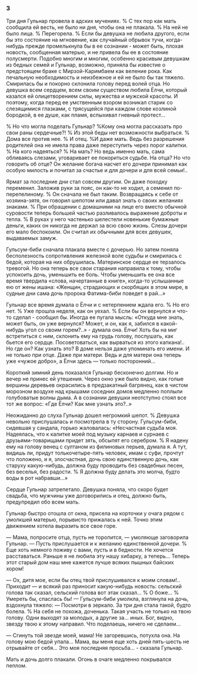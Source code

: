 ### 3

Три дня Гульнар провела в адских мучениях.
% С тех пор как мать сообщила ей весть, не было ни дня, чтобы она не плакала.
% На ней не было лица.
% Перегорела.
% Если бы девушка не любила другого, если бы это состояние на мгновение, как случайный обрывок тучи, когда-нибудь прежде промелькнула бы в ее сознании - может быть, плохая новость, сообщенная матерью, и не привела бы ее в состояние полусмерти.
Подобно многим и многим, особенно красивым девушкам из бедных семей и Гульнар, возможно, приняла бы известие о предстоящем браке с Мирзой-Каримбаем как веление рока.
Как печальную необходимость и неизбежное и ей не было бы так тяжело.
Смирилась бы и покорно склонила голову перед волей отца.
Но девушка всем сердцем, всем своим существом любила Ёлчи, который казался ей олицетворением силы, мужества и мужской красоты.
И поэтому, когда перед ее умственным взором возникал старик со слезящимися глазками, с трясущейся при каждом слове козлиной бородкой, в ее душе, как пламя, вспыхивал гневный протест…

% Но что могла поделать Гульнар?
%Кому она могла рассказать про свои раны сердечные?!
% Из этой беды нет возможности выбраться.
% Дома все против нее.
% И отец.
%И даже мать.
Ведь без разрешения родителей она не имела права даже переступить через порог калитки.
% На кого надеяться?
% На мать?
Но ведь именно мать, сама обливаясь слезами, уговаривает ее покориться судьбе.
На отца?
Но что говорить об отце?
Он желание богача насчет его дочери принимал как особую милость и почитал за счастье и для дочери и для всей семьи!..

Ярмат за последние дни стал совсем другим.
Он даже походку переменил.
Заложив руки за пояс, он как-то не ходил, а семенил по-перепелиному.
% Он сначала не был таким.
Возвращаясь к себе от хозяина-зятя, он говорил шепотом или давал знать о своих желаниях знаками.
% При обращении с домашними на лице его вместо обычной суровости теперь большей частью разливалось выражение доброты и тепла.
% В руках у него частенько шелестели новенькие бумажные деньги, каких он никогда не держал за всю свою жизнь.
Слезы дочери его мало беспокоили.
Он считал их обычными для всех девушек, выдаваемых замуж.

Гульсум-биби сначала плакала вместе с дочерью.
Но затем поняла бесполезность сопротивления железной воле судьбы и смирилась с бедой, которая на них обрушилась.
Материнское сердце ее терзалось тревогой.
Но она теперь все свои старания направила к тому, чтобы успокоить дочь, уменьшить ее боль.
Чтобы уменьшить ее она все время твердила «слова, начертанные в книге», когда-то услышанные ею от жены ишана:
«Женщин, страдающих и скорбящих в этом мире, в судные дни сама дочь пророка Фатима-биби поведет в рай…»

Гульнар все время думала о Ёлчи и с нетерпением ждала его.
% Но его нет.
% Уже прошла неделя, как он уехал.
% Если бы он вернулся и что-то сделал - сообщил бы.
Иногда ее пугала мысль:
«Откуда мне знать, может быть, он уже вернулся?
Может, и он, как я, забился в какой-нибудь угол со своим горем?..» - думала она.
Ёлчи!
Хоть бы на миг встретиться с ним, склонить ему на грудь голову, послушать, как бьется его сердце.
Посоветоваться, как вырваться из этого капкана!..
Но где он?
Как узнать это?
В доме нельзя даже упоминать его имени.
И не только при отце.
Даже при матери.
Ведь и для матери она теперь уже «чужое добро», а Ёлчи здесь — только посторонний…

Короткий зимний день показался Гульнар бесконечно долгим.
Но и вечер не принес ей утешения.
Через окно уже было видно, как голые вершины деревьев окрасились в предзакатный багрянец, как в чистом морозном воздухе над крышами соседних домов медленно поплыли голубоватые волны дыма.
А в сознании девушки неотступно стоял все тот же вопрос:
«Где Ёлчи?
Как мне узнать это?..»

Неожиданно до слуха Гульнар дошел негромкий шепот.
% Девушка невольно прислушалась и посмотрела в ту сторону.
Гульсум-биби, сидевшая у сандала, горько жаловалась:
«Несчастная судьба моя.
Надеялась, что к калитке моей под музыку карнаев и сурнаев с друзьями-товарищами придет зять, обсыпят его серебром.
% Я надену ему на голову венец с султаном из филиновых перьев, думала я.
А тут, видишь ли, придут толькочетыре-пять человек, имам с суфи, прочтут что положено, и я, злосчастная, дочь свою единственную дочь, как старуху какую-нибудь, должна буду проводить без свадебных песен, без веселья, без радости.
% Я должна буду делать это молча, будто воды в рот набравши…»

Сердце Гульнар затрепетало.
Девушка поняла, что скоро будет свадьба, что мужчины уже договорились и отец, должно быть, предупредил обо всем мать.

Гульнар быстро отошла от окна, присела на корточки у очага рядом с умолкшей матерью, порывисто прижалась к ней.
Точно этим движением хотела выразить все свое горе.

— Мама, попросите отца, пусть не торопится, — умоляюще заговорила Гульнар.
— Пусть прислушается и к желанию единственной дочери.
% Еще хоть немного поживу с вами, пусть и в бедности.
Не хочется расставаться.
Раньше я не любила эту нашу хибарку, а теперь…
Теперь этот старый дом наш мне кажется лучше всяких пышных байских хором!

— Ох, дитя мое, если бы отец твой прислушивался к моим словам!..
Приходит — и всякий раз приносит какую-нибудь новость: сельский голова так сказал, сельский голова вот этак сказал…
% О боже...
% Умереть бы, спаслась бы!
— Гульсум-биби умолкла, взглянула на дочь, вздохнула тяжело: — Посмотри в зеркало.
За три дня стала такой, будто болела.
% На себя не похожа, доченька.
Такая участь не только на твою голову.
Одни выходят за молодых, а другие за… иных.
Бог, видно, звезду твою к этому направил.
Что поделаешь, ничего не сделаем...

— Сгинуть той звезде моей, мама!
Не загоревшись, потухла она.
На голову мою бедой упала…
Мама, вы меня еще хоть дней пять-шесть не отрывайте от себя...
Это моя последняя просьба… - сказала Гульнар.

Мать и дочь долго плакали.
Огонь в очаге медленно покрывался пеплом.
